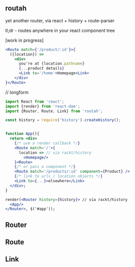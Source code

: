 routah
---

yet another router, via react + history + route-parser

tl;dr - routes anywhere in your react component tree

[work in progress]

```jsx
<Route match={'/product/:id'}>{
  ({location}) =>
    <div>
      you're at {location.pathname}
      {...product details}
      <Link to='/home'>Homepage<Link>
    </div>
}</Route>
```

// longform
```jsx
import React from 'react';
import {render} from 'react-dom';
import {Router, Route, Link} from 'routah';

const history = require('history').createHistory();


function App(){
  return <div>
    {/* use a render callback */}
    <Route match='/'>{
      location => // via rackt/history
        <Homepage/>
    }<Route>
    {/* or pass a component */}
    <Route match='/products/:id' component={Product} />
    {/* link to urls / location objects */}
    <Link to={...}>elsewhere</Link>
  </div>;
}

render(<Router history={history}> // via rackt/history
  <App/>
</Router>, $('#app'));
```


Router
---

Route
---

Link
---






